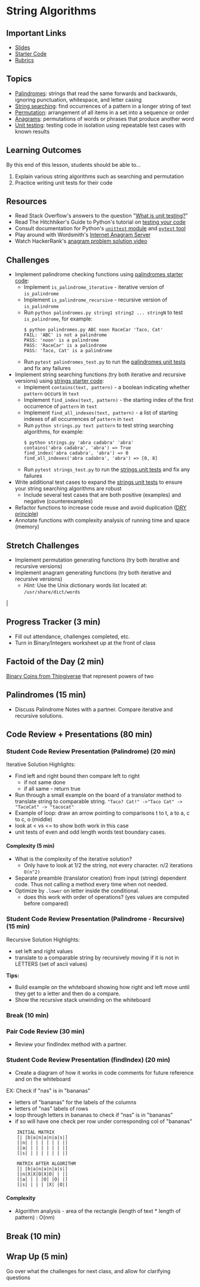 # String Algorithms

## Important Links

- [Slides](https://docs.google.com/presentation/d/1KE-qfPeadgs8Ogq9Eb2-AcFd8XGjm1Ge2rpdBQN741U/edit#slide=id.g831eb0c475_0_108)
- [Starter Code](https://github.com/tech-at-du/CS-1.3-Core-Data-Structures/tree/master/Code/palindromes-and-strings)
- [Rubrics](https://drive.google.com/file/d/1QMm-cc0jieP-sLXOsXGxNPupz5FYYP0C/view)

## Topics
- [Palindromes]: strings that read the same forwards and backwards, ignoring punctuation, whitespace, and letter casing
- [String searching]: find occurrences of a pattern in a longer string of text
- [Permutation]: arrangement of all items in a set into a sequence or order
- [Anagrams]: permutations of words or phrases that produce another word
- [Unit testing]: testing code in isolation using repeatable test cases with known results

## Learning Outcomes

By this end of this lesson, students should be able to...

1. Explain various string algorithms such as searching and permutation
1. Practice writing unit tests for their code

## Resources
- Read Stack Overflow's answers to the question "[What is unit testing?]"
- Read The Hitchhiker's Guide to Python's tutorial on [testing your code]
- Consult documentation for Python's [`unittest` module] and [`pytest` tool]
- Play around with Wordsmith's [Internet Anagram Server]
- Watch HackerRank's [anagram problem solution video]

## Challenges
- Implement palindrome checking functions using [palindromes starter code]:
    - Implement `is_palindrome_iterative` - iterative version of `is_palindrome`
    - Implement `is_palindrome_recursive` - recursive version of `is_palindrome`
    - Run `python palindromes.py string1 string2 ... stringN` to test `is_palindrome`, for example:
        ```
        $ python palindromes.py ABC noon RaceCar 'Taco, Cat'
        FAIL: 'ABC' is not a palindrome
        PASS: 'noon' is a palindrome
        PASS: 'RaceCar' is a palindrome
        PASS: 'Taco, Cat' is a palindrome
        ```
    - Run `pytest palindromes_test.py` to run the [palindromes unit tests] and fix any failures
- Implement string searching functions (try both iterative and recursive versions) using [strings starter code]:
    - Implement `contains(text, pattern)` - a boolean indicating whether `pattern` occurs in `text`
    - Implement `find_index(text, pattern)` - the starting index of the first occurrence of `pattern` in `text`
    - Implement `find_all_indexes(text, pattern)` - a list of starting indexes of all occurrences of `pattern` in `text`
    - Run `python strings.py text pattern` to test string searching algorithms, for example:
        ```
        $ python strings.py 'abra cadabra' 'abra'
        contains('abra cadabra', 'abra') => True
        find_index('abra cadabra', 'abra') => 0
        find_all_indexes('abra cadabra', 'abra') => [0, 8]
        ```
    - Run `pytest strings_test.py` to run the [strings unit tests] and fix any failures
- Write additional test cases to expand the [strings unit tests] to ensure your string searching algorithms are robust
    - Include several test cases that are both positive (examples) and negative (counterexamples)
- Refactor functions to increase code reuse and avoid duplication ([DRY principle])
- Annotate functions with complexity analysis of running time and space (memory)

## Stretch Challenges
- Implement permutation generating functions (try both iterative and recursive versions)
- Implement anagram generating functions (try both iterative and recursive versions)
    - *Hint:* Use the Unix dictionary words list located at: `/usr/share/dict/words`

<!--## Minute-by-Minute

| **Elapsed** | **Time** | **Activity**                |
| ----------- | -------- | --------------------------- |
| 0:00        | 0:03     | Progress Tracker            |
| 0:03        | 0:02     | Factoid of the Day          |
| 0:05        | 1:20     | Code Review + Presentations |
| 1:25        | 0:10     | TT - Algorithm Analysis     |
| 1:35        | 0:10     | Break                       |
| 1:45        | 0:05     | Wrap up                     |
| TOTAL       | 1:50     |                             | --> |

## Progress Tracker (3 min)

- Fill out attendance, challenges completed, etc.
- Turn in Binary/Integers worksheet up at the front of class

## Factoid of the Day (2 min)

[Binary Coins from Thingiverse](https://www.thingiverse.com/thing:3512086) that represent powers of two


## Palindromes (15 min)
- Discuss Palindrome Notes with a partner.  Compare iterative and recursive solutions.

## Code Review + Presentations (80 min)
### Student Code Review Presentation (Palindrome) (20 min)
Iterative Solution Highlights:
- Find left and right bound then compare left to right
    - if not same done
    - if all same - return true
- Run through a small example on the board of a translator method to translate string to comparable string.
`"Taco? Cat!" ->"Taco Cat" -> "TacoCat" -> "tacocat"`
-  Example of loop: draw an arrow pointing to comparisons t to t, a to a, c to c, o (middle)
- look at < vs <= to show both work in this case
- unit tests of even and odd length words test boundary cases.

#### Complexity (5 min)
- What is the complexity of the iterative solution?
    - Only have to look at 1/2 the string, not every character. n/2 iterations `O(n^2)`
- Separate preamble (translator creation) from input (string) dependent code.  Thus not calling a method every time when not needed.
- Optimize by `.lower` on letter inside the conditional.
    - does this work with order of operations? (yes values are computed before compared)

### Student Code Review Presentation (Palindrome - Recursive) (15 min)
Recursive Solution Highlights:
- set left and right values
- translate to a comparable string by recursively moving if it is not in LETTERS (set of ascii values)

**Tips:**
- Build example on the whiteboard showing how right and left move until they get to a letter and then do a compare.
- Show the recursive stack unwinding on the whiteboard

### Break (10 min)

### Pair Code Review  (30 min)
- Review your findIndex method with a partner.

### Student Code Review Presentation (findIndex) (20 min)
- Create a diagram of how it works in code comments for future reference and on the whiteboard

EX: Check if "nas" is in "bananas"
- letters of "bananas" for the labels of the columns
- letters of "nas" labels of rows
- loop through letters in bananas to check if "nas" is in "bananas"
- if so will have one check per row under corresponding col of "bananas"

```
    INITIAL MATRIX
    [| |b|a|n|a|n|a|s|]
    [|n| | | | | | | |]
    [|a| | | | | | | |]
    [|s| | | | | | | |]

    MATRIX AFTER ALGORITHM
    [| |b|a|n|a|n|a|s|]
    [|n|X|X|O|X|O| | |]
    [|a| | | |O| |O| |]
    [|s| | | | |X| |O|]
```

#### Complexity

- Algorithm analysis - area of the rectangle (length of text * length of pattern) : O(nm)

## Break (10 min)

## Wrap Up (5 min)

Go over what the challenges for next class, and allow for clarifying questions


[unit testing]: https://en.wikipedia.org/wiki/Unit_testing
[`unittest` module]: https://docs.python.org/3/library/unittest.html
[`pytest` tool]: http://docs.pytest.org/en/latest/
[what is unit testing?]: http://stackoverflow.com/questions/1383/what-is-unit-testing
[testing your code]: http://docs.python-guide.org/en/latest/writing/tests/
[DRY principle]: https://en.wikipedia.org/wiki/Don%27t_repeat_yourself

[string searching]: https://en.wikipedia.org/wiki/String_searching_algorithm
[palindromes]: https://en.wikipedia.org/wiki/Palindrome
[permutation]: https://en.wikipedia.org/wiki/Permutation
[anagrams]: https://en.wikipedia.org/wiki/Anagram
[Internet Anagram Server]: http://www.wordsmith.org/anagram/
[anagram problem solution video]: https://www.youtube.com/watch?v=3MwRGPPB4tw

[palindromes starter code]: ../Code/palindromes.py
[palindromes unit tests]: ../Code/palindromes_test.py
[strings starter code]: ../Code/strings.py
[strings unit tests]: ../Code/strings_test.py
